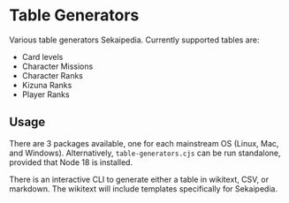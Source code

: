 # Table Generators

Various table generators Sekaipedia. Currently supported tables are:

- Card levels
- Character Missions
- Character Ranks
- Kizuna Ranks
- Player Ranks

## Usage

There are 3 packages available, one for each mainstream OS (Linux, Mac, and Windows). Alternatively, `table-generators.cjs` can be run standalone, provided that Node 18 is installed.

There is an interactive CLI to generate either a table in wikitext, CSV, or markdown. The wikitext will include templates specifically for Sekaipedia.
